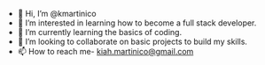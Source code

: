 - 👋 Hi, I’m @kmartinico
- 👀 I’m interested in learning how to become a full stack developer.
- 🌱 I’m currently learning the basics of coding.
- 💞️ I’m looking to collaborate on basic projects to build my skills.
- 📫 How to reach me- kiah.martinico@gmail.com

<!---
kmartinico/kmartinico is a ✨ special ✨ repository because its `README.md` (this file) appears on your GitHub profile.
You can click the Preview link to take a look at your changes.
--->
